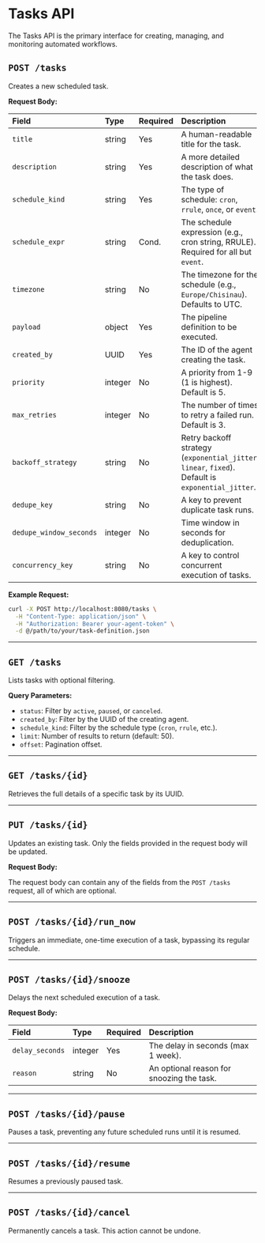 # Tasks API

The Tasks API is the primary interface for creating, managing, and monitoring automated workflows.

## `POST /tasks`

Creates a new scheduled task.

**Request Body:**

| Field                 | Type    | Required | Description                                                              |
|:----------------------|:--------|:---------|:-------------------------------------------------------------------------|
| `title`               | string  | Yes      | A human-readable title for the task.                                     |
| `description`         | string  | Yes      | A more detailed description of what the task does.                       |
| `schedule_kind`       | string  | Yes      | The type of schedule: `cron`, `rrule`, `once`, or `event`.                 |
| `schedule_expr`       | string  | Cond.    | The schedule expression (e.g., cron string, RRULE). Required for all but `event`. |
| `timezone`            | string  | No       | The timezone for the schedule (e.g., `Europe/Chisinau`). Defaults to UTC. |
| `payload`             | object  | Yes      | The pipeline definition to be executed.                                  |
| `created_by`          | UUID    | Yes      | The ID of the agent creating the task.                                   |
| `priority`            | integer | No       | A priority from 1-9 (1 is highest). Default is 5.                        |
| `max_retries`         | integer | No       | The number of times to retry a failed run. Default is 3.                 |
| `backoff_strategy`    | string  | No       | Retry backoff strategy (`exponential_jitter`, `linear`, `fixed`). Default is `exponential_jitter`. |
| `dedupe_key`          | string  | No       | A key to prevent duplicate task runs.                                    |
| `dedupe_window_seconds` | integer | No       | Time window in seconds for deduplication.                                |
| `concurrency_key`     | string  | No       | A key to control concurrent execution of tasks.                          |

**Example Request:**

```bash
curl -X POST http://localhost:8080/tasks \
  -H "Content-Type: application/json" \
  -H "Authorization: Bearer your-agent-token" \
  -d @/path/to/your/task-definition.json
```

---

## `GET /tasks`

Lists tasks with optional filtering.

**Query Parameters:**
- `status`: Filter by `active`, `paused`, or `canceled`.
- `created_by`: Filter by the UUID of the creating agent.
- `schedule_kind`: Filter by the schedule type (`cron`, `rrule`, etc.).
- `limit`: Number of results to return (default: 50).
- `offset`: Pagination offset.

---

## `GET /tasks/{id}`

Retrieves the full details of a specific task by its UUID.

---

## `PUT /tasks/{id}`

Updates an existing task. Only the fields provided in the request body will be updated.

**Request Body:**

The request body can contain any of the fields from the `POST /tasks` request, all of which are optional.

---

## `POST /tasks/{id}/run_now`

Triggers an immediate, one-time execution of a task, bypassing its regular schedule.

---

## `POST /tasks/{id}/snooze`

Delays the next scheduled execution of a task.

**Request Body:**

| Field           | Type    | Required | Description                               | 
|:----------------|:--------|:---------|:------------------------------------------| 
| `delay_seconds` | integer | Yes      | The delay in seconds (max 1 week).        | 
| `reason`        | string  | No       | An optional reason for snoozing the task. |

---

## `POST /tasks/{id}/pause`

Pauses a task, preventing any future scheduled runs until it is resumed.

---

## `POST /tasks/{id}/resume`

Resumes a previously paused task.

---

## `POST /tasks/{id}/cancel`

Permanently cancels a task. This action cannot be undone.

